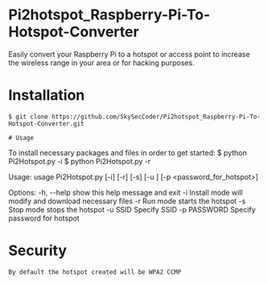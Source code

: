 # Pi2hotspot_Raspberry-Pi-To-Hotspot-Converter
Easily convert your Raspberry Pi to a hotspot or access point to increase the wireless range in your area or for hacking purposes.

# Installation
```
$ git clone https://github.com/SkySecCoder/Pi2hotspot_Raspberry-Pi-To-Hotspot-Converter.git

# Usage
```
To install necessary packages and files in order to get started:
$ python Pi2Hotspot.py -i
$ python Pi2Hotspot.py -r

Usage: usage Pi2Hotspot.py [-i] [-r] [-s] [-u <ssid>] [-p <password_for_hotspot>]

Options:
  -h, --help   show this help message and exit
  -i           Install mode will modify and download necessary files
  -r           Run mode starts the hotspot
  -s           Stop mode stops the hotspot
  -u SSID      Specify SSID
  -p PASSWORD  Specify password for hotspot

# Security
```
By default the hotspot created will be WPA2 CCMP